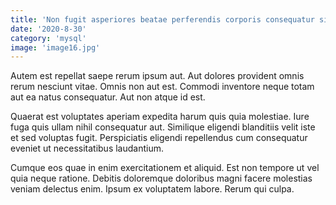 ```yaml
---
title: 'Non fugit asperiores beatae perferendis corporis consequatur sit et incidunt.'
date: '2020-8-30'
category: 'mysql'
image: 'image16.jpg'
---
```


Autem est repellat saepe rerum ipsum aut. Aut dolores provident omnis rerum nesciunt vitae. Omnis non aut est. Commodi inventore neque totam aut ea natus consequatur. Aut non atque id est.
 Quaerat est voluptates aperiam expedita harum quis quia molestiae. Iure fuga quis ullam nihil consequatur aut. Similique eligendi blanditiis velit iste et sed voluptas fugit. Perspiciatis eligendi repellendus cum consequatur eveniet ut necessitatibus laudantium.
 Cumque eos quae in enim exercitationem et aliquid. Est non tempore ut vel quia neque ratione. Debitis doloremque doloribus magni facere molestias veniam delectus enim. Ipsum ex voluptatem labore. Rerum qui culpa.
